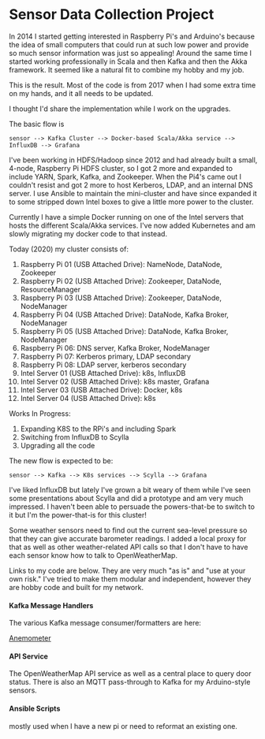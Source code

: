 # Sensor Data Collection Project


In 2014 I started getting interested in Raspberry Pi's and Arduino's because the idea of small 
computers that could run at such low power and provide so much sensor information was just so appealing!
Around the same time I started working professionally in Scala and then Kafka and then the Akka framework. It seemed like
a natural fit to combine my hobby and my job. 

This is the result. Most of the code is from 2017 when I had some extra time on my hands, and it all needs to be updated.

I thought I'd share the implementation while I work on the upgrades.

The basic flow is 

`sensor --> Kafka Cluster --> Docker-based Scala/Akka service --> InfluxDB --> Grafana`

I've been working in HDFS/Hadoop since 2012 and had already built a small, 4-node, Raspberry Pi
HDFS cluster, so I got 2 more and expanded to include YARN, Spark, Kafka, and Zookeeper. When the Pi4's came out 
I couldn't resist and got 2 more to host Kerberos, LDAP, and an internal DNS server.
I use Ansible to maintain the mini-cluster and have since expanded it to some stripped down Intel 
boxes to give a little more power to the cluster.

Currently I have a simple Docker running on one of the Intel servers that hosts the different Scala/Akka
services. I've now added Kubernetes and am slowly migrating my docker code to that instead. 

Today (2020) my cluster consists of:
1. Raspberry Pi 01 (USB Attached Drive): NameNode, DataNode, Zookeeper
2. Raspberry Pi 02 (USB Attached Drive): Zookeeper, DataNode, ResourceManager
3. Raspberry Pi 03 (USB Attached Drive): Zookeeper, DataNode, NodeManager
4. Raspberry Pi 04 (USB Attached Drive): DataNode, Kafka Broker, NodeManager
5. Raspberry Pi 05 (USB Attached Drive): DataNode, Kafka Broker, NodeManager 
6. Raspberry Pi 06: DNS server, Kafka Broker, NodeManager
7. Raspberry Pi 07: Kerberos primary, LDAP secondary
8. Raspberry Pi 08: LDAP server, kerberos secondary
9. Intel Server 01 (USB Attached Drive): k8s, InfluxDB
10. Intel Server 02 (USB Attached Drive): k8s master, Grafana
11. Intel Server 03 (USB Attached Drive): Docker, k8s 
12. Intel Server 04 (USB Attached Drive): k8s

Works In Progress:
1. Expanding K8S to the RPi's and including Spark
2. Switching from InfluxDB to Scylla
3. Upgrading all the code

The new flow is expected to be:

`sensor --> Kafka --> K8s services --> Scylla --> Grafana`

I've liked InfluxDB but lately I've grown a bit weary of them while I've seen some presentations
about Scylla and did a prototype and am very much impressed. I haven't been able to persuade the powers-that-be
to switch to it but I'm the power-that-is for this cluster!

Some weather sensors need to find out the current sea-level pressure so that they can give accurate
barometer readings. I added a local proxy for that as well as other weather-related API calls so that
I don't have to have each sensor know how to talk to OpenWeatherMap. 

Links to my code are below. They are very much "as is" and "use at your own risk." I've tried to 
make them modular and independent, however they are hobby code and built for my network.

#### Kafka Message Handlers

The various Kafka message consumer/formatters are here:

[Anemometer](https://github.com/urdnot-ios/iotKafkaWindDirection) 

#### API Service
The OpenWeatherMap API service as well as a central place to query door status. There is also an MQTT pass-through to Kafka for my 
Arduino-style sensors.

#### Ansible Scripts
mostly used when I have a new pi or need to reformat an existing one.
